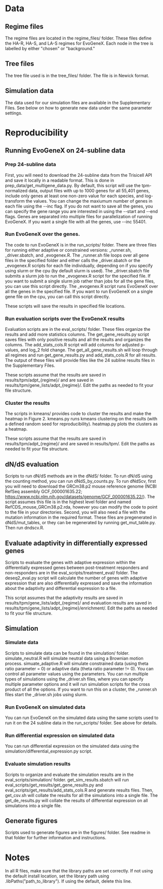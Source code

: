 # Data

## Regime files

The regime files are located in the regime_files/ folder. These files define the HA-R, HA-S, and LA-S regimes for EvoGeneX. Each node in the tree is labelled by either "chosen" or "background."

## Tree files

The tree file used is in the tree_files/ folder. The file is in Newick format.

## Simulation data

The data used for our simulation files are available in the Supplementary Files. See below on how to generate new data under the same parameter settings.

# Reproducibility

## Running EvoGeneX on 24-subline data

### Prep 24-subline data

First, you will need to download the 24-subline data from the Trisicell API and save it locally in a readable format. This is done in prep_data/get_multigene_data.py. By default, this script will use the tpm-normalized data, output files with up to 1000 genes for all 55,401 genes, include only genes at least one non-zero value for each species, and log-transform the values. You can change the maxiumum number of genes in each file using the --inc flag. If you do not want to save all the genes, you can specify the gene range you are interested in using the --start and --end flags. Genes are separated into multiple files for parallelization of running EvoGeneX. If you want a single file with all the genes, use --inc 55401.

### Run EvoGeneX over the genes.

The code to run EvoGeneX is in the run_scripts/ folder. There are three files for running either adaptive or constrained versions: _runner.sh, _driver.sbatch, and _evogenex.R. The _runner.sh file loops over all gene files in the specified folder and either calls the _driver.sbatch or the _evogenex.R scripts for each file individually, depending on if you specify using slurm or the cpu (by default slurm is used). The _driver.sbatch file submits a slurm job to run the _evogenex.R script for the specified file. If you want to submit a single slurm job rather than jobs for all the gene files, you can use this script directly. The _evogenex.R script runs EvoGeneX over all the genes in the specified file. If you want to run EvoGeneX on a single gene file on the cpu, you can call this script directly.

These scripts will save the results in specified file locations.

### Run evaluation scripts over the EvoGeneX results

Evaluation scripts are in the eval_scripts/ folder. These files organize the results and add more statistics columns. The get_gene_results.py script saves files with only positive results and all the results and organizes the columns. The add_stats_cols.R script will add columns for adjusted p-values, and log_2 fold change. The get_all_gene_results.sh will loop through all regimes and run get_gene_results.py and add_stats_cols.R for all results. The output of these files will provide files like the 24 subline results files in the Supplementary Files.

These scripts assume that the results are saved in results/tpm/adpt_{regime}/ and are saved in results/tpm/gene_lists/adpt_{regime}/. Edit the paths as needed to fit your file structure.

### Cluster the results

The scripts in kmeans/ provides code to cluster the results and make the heatmap in Figure 2. kmeans.py runs kmeans clustering on the results (with a defined random seed for reproducibility). heatmap.py plots the clusters as a heatmap.

These scripts assume that the results are saved in results/tpm/adpt_{regime}/ and are saved in results/tpm/. Edit the paths as needed to fit your file structure.


## dN/dS evaluation

Scripts to run dN/dS methods are in the dNdS/ folder. To run dN/dS using the counting method, you can run dNdS_by_counts.py. To run dNdScv, first you will need to download the GRCm38.p2 mouse reference genome (NCBI RefSeq assembly GCF_000001635.22; https://www.ncbi.nlm.nih.gov/datasets/genome/GCF_000001635.22/). The script assumes this file is in the highest level folder and named RefCDS_mouse_GRCm38.p2.rda, however you can modify the code to point to the file in your directories. Second, you will also need a file with the mutation information in the required format. These files are pregenerated in dNdS/mut_tables, or they can be regenerated by running get_mut_table.py. Then run dndscv.R.

## Evaluate adaptivity in differentially expressed genes

Scripts to evaluate the genes with adaptive expression within the differentially expressed genes between post-treatment responders and non-responders are in the eval_scripts/treatment_eval/ folder. The deseq2_eval.py script will calculate the number of genes with adaptive expression that are also differentially expressed and save the information about the adaptivity and differential expression to a file. 

This script assumes that the adaptivity results are saved in results/tpm/gene_lists/adpt_{regime}/ and evaluation results are saved in results/tpm/gene_lists/adpt_{regime}/enrichment/. Edit the paths as needed to fit your file structure.


## Simulation 

### Simulate data

Scripts to simulate data can be found in the simulation/ folder. simulate_neutral.R will simulate neutral data using a Brownian motion process. simuate_adaptive.R will simulate constrained data (using theta ratio parameter = 0) or adaptive data (theta ratio parameter != 0). You can control all parameter values using the parameters. You can run multiple types of simulations using the _driver.sh files, where you can specify multiple parameter options and it will run simulation scripts for the cross product of all the options. If you want to run this on a cluster, the _runner.sh files start the _driver.sh jobs using slurm.

### Run EvoGeneX on simulated data

You can run EvoGeneX on the simulated data using the same scripts used to run it on the 24 subline data in the run_scripts/ folder. See above for details.

### Run differential expression on simulated data

You can run differential expression on the simulated data using the simulation/differential_expression.py script. 

### Evaluate simulation results

Scripts to organize and evaluate the simulation results are in the eval_scripts/simulation/ folder. get_sim_results.sbatch will run eval_scripts/get_results/get_gene_results.py and eval_scripts/get_results/add_stats_cols.R and generate results files. Then, get_csv.sh will collate the results for all the simulations into a single file. The get_de_results.py will collate the results of differential expression on all simulations into a single file.


## Generate figures

Scripts used to generate figures are in the figures/ folder. See readme in that folder for further information and instructions.

# Notes

In all R files, make sure that the library paths are set correctly. If not using the default install location, set the library path using .libPaths("path_to_library"). If using the default, delete this line.